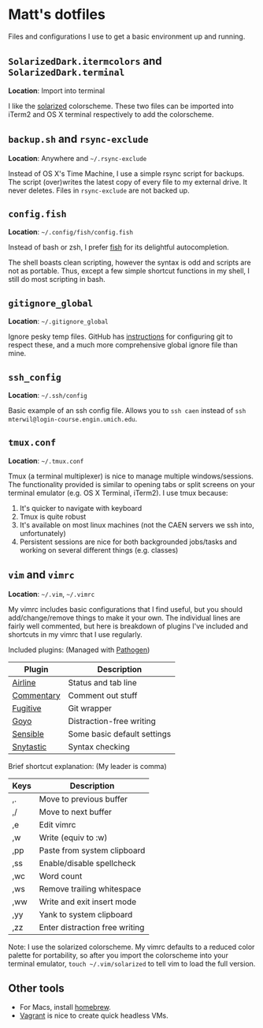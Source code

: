 # Matt's dotfiles
Files and configurations I use to get a basic environment up and running.

## ``SolarizedDark.itermcolors`` and ``SolarizedDark.terminal``
**Location**: Import into terminal

I like the [solarized](http://ethanschoonover.com/solarized) colorscheme. These
two files can be imported into iTerm2 and OS X terminal respectively to add the
colorscheme.

## ``backup.sh`` and ``rsync-exclude``
**Location**: Anywhere and ``~/.rsync-exclude``

Instead of OS X's Time Machine, I use a simple rsync script for backups. The
script (over)writes the latest copy of every file to my external drive. It never
deletes. Files in ``rsync-exclude`` are not backed up.

## ``config.fish``
**Location**: ``~/.config/fish/config.fish``

Instead of bash or zsh, I prefer [fish](http://fishshell.com/) for its
delightful autocompletion.

The shell boasts clean scripting, however the syntax is odd and scripts are not
as portable.  Thus, except a few simple shortcut functions in my shell, I still
do most scripting in bash.

## ``gitignore_global``
**Location**: ``~/.gitignore_global``

Ignore pesky temp files. GitHub has [instructions](https://goo.gl/nxBA0E) for
configuring git to respect these, and a much more comprehensive global ignore
file than mine.

## ``ssh_config``
**Location**: ``~/.ssh/config``

Basic example of an ssh config file. Allows you to ``ssh caen`` instead of
``ssh mterwil@login-course.engin.umich.edu``.

## ``tmux.conf``
**Location**: ``~/.tmux.conf``

Tmux (a terminal multiplexer) is nice to manage multiple windows/sessions. The
functionality provided is similar to opening tabs or split screens on your
terminal emulator (e.g. OS X Terminal, iTerm2). I use tmux because:

1. It's quicker to navigate with keyboard
2. Tmux is quite robust
3. It's available on most linux machines (not the CAEN servers we ssh into,
   unfortunately)
4. Persistent sessions are nice for both backgrounded jobs/tasks and working on
   several different things (e.g. classes)

## ``vim`` and ``vimrc``
**Location**: ``~/.vim``, ``~/.vimrc``

My vimrc includes basic configurations that I find useful, but you should
add/change/remove things to make it your own. The individual lines are fairly
well commented, but here is breakdown of plugins I've included and shortcuts in
my vimrc that I use regularly.

Included plugins: (Managed with [Pathogen](https://goo.gl/b43TZR))

| Plugin                             | Description
| ---------------------------------- | -------------------------------
| [Airline](https://goo.gl/4oDWgQ)   | Status and tab line
| [Commentary](https://goo.gl/s650p5)| Comment out stuff
| [Fugitive](https://goo.gl/pPAc8B)  | Git wrapper
| [Goyo](https://goo.gl/jvpkse)      | Distraction-free writing
| [Sensible](https://goo.gl/qUASYt)  | Some basic default settings
| [Snytastic](https://goo.gl/7P1UiU) | Syntax checking

Brief shortcut explanation: (My leader is comma)

| Keys    | Description
| ------- | -------------------------------
| ,.      | Move to previous buffer
| ,/      | Move to next buffer
| ,e      | Edit vimrc
| ,w      | Write (equiv to :w)
| ,pp     | Paste from system clipboard
| ,ss     | Enable/disable spellcheck
| ,wc     | Word count
| ,ws     | Remove trailing whitespace
| ,ww     | Write and exit insert mode
| ,yy     | Yank to system clipboard
| ,zz     | Enter distraction free writing

Note: I use the solarized colorscheme. My vimrc defaults to a reduced color
palette for portability, so after you import the colorscheme into your terminal
emulator, ``touch ~/.vim/solarized`` to tell vim to load the full version.

## Other tools
- For Macs, install [homebrew](http://brew.sh/).
- [Vagrant](https://www.vagrantup.com/) is nice to create quick headless VMs.

